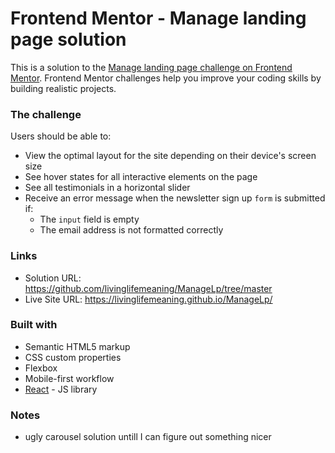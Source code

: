 # Frontend Mentor - Manage landing page solution

This is a solution to the [Manage landing page challenge on Frontend Mentor](https://www.frontendmentor.io/challenges/manage-landing-page-SLXqC6P5). Frontend Mentor challenges help you improve your coding skills by building realistic projects.

### The challenge

Users should be able to:

- View the optimal layout for the site depending on their device's screen size
- See hover states for all interactive elements on the page
- See all testimonials in a horizontal slider
- Receive an error message when the newsletter sign up `form` is submitted if:
  - The `input` field is empty
  - The email address is not formatted correctly

### Links

- Solution URL: https://github.com/livinglifemeaning/ManageLp/tree/master
- Live Site URL: https://livinglifemeaning.github.io/ManageLp/

### Built with

- Semantic HTML5 markup
- CSS custom properties
- Flexbox
- Mobile-first workflow
- [React](https://reactjs.org/) - JS library

### Notes

- ugly carousel solution untill I can figure out something nicer
